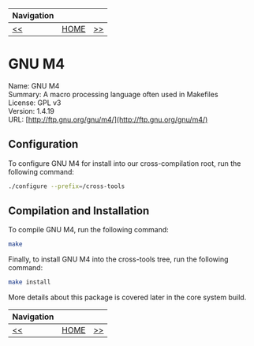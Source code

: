 | Navigation |||
| --- | --- | ---: |
| [<<](./LinuxHeaders.md) | [HOME](../README.md) | [>>](./NCursesTic.md) |

# GNU M4

Name: GNU M4<br />
Summary: A macro processing language often used in Makefiles<br />
License: GPL v3<br />
Version: 1.4.19<br />
URL: [http://ftp.gnu.org/gnu/m4/](http://ftp.gnu.org/gnu/m4/)<br />

## Configuration

To configure GNU M4 for install into our cross-compilation root, run the following command:

```bash
./configure --prefix=/cross-tools
```

## Compilation and Installation

To compile GNU M4, run the following command:

```bash
make
```

Finally, to install GNU M4 into the cross-tools tree, run the following command:

```bash
make install
```

More details about this package is covered later in the core system build.

| Navigation |||
| --- | --- | ---: |
| [<<](./LinuxHeaders.md) | [HOME](../README.md) | [>>](./NCursesTic.md) |
